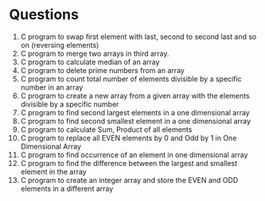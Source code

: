 # Questions

1. C program to swap first element with last, second to second last and so on (reversing elements)
2. C program to merge two arrays in third array.
3. C program to calculate median of an array
4. C program to delete prime numbers from an array
5. C program to count total number of elements divisible by a specific number in an array
6. C program to create a new array from a given array with the elements divisible by a specific number
7. C program to find second largest elements in a one dimensional array
8. C program to find second smallest element in a one dimensional array
9. C program to calculate Sum, Product of all elements
10. C program to replace all EVEN elements by 0 and Odd by 1 in One Dimensional Array
11. C program to find occurrence of an element in one dimensional array
12. C program to find the difference between the largest and smallest element in the array
13. C program to create an integer array and store the EVEN and ODD elements in a different array

